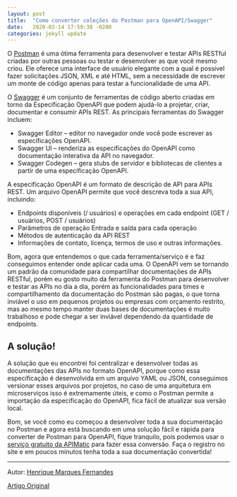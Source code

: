 ```yaml
---
layout: post
title:  "Como converter coleções do Postman para OpenAPI/Swagger"
date:   2020-03-14 17:59:38 -0200
categories: jekyll update
---
```


O [Postman](https://www.postman.com/) é uma ótima ferramenta para desenvolver e testar APIs RESTful criadas por outras pessoas ou testar e desenvolver as que você mesmo criou. Ele oferece uma interface de usuário elegante com a qual é possível fazer solicitações JSON, XML e até HTML, sem a necessidade de escrever um monte de código apenas para testar a funcionalidade de uma API.

O [Swagger](https://swagger.io/docs/specification/about/) é um conjunto de ferramentas de código aberto criadas em torno da Especificação OpenAPI que podem ajudá-lo a projetar, criar, documentar e consumir APIs REST. As principais ferramentas do Swagger incluem:

- Swagger Editor – editor no navegador onde você pode escrever as especificações OpenAPI.
- Swagger UI – renderiza as especificações do OpenAPI como documentação interativa da API no navegador.
- Swagger Codegen – gera stubs de servidor e bibliotecas de clientes a partir de uma especificação OpenAPI.

A especificação OpenAPI é um formato de descrição de API para APIs REST. Um arquivo OpenAPI permite que você descreva toda a sua API, incluindo:

- Endpoints disponíveis (/ usuários) e operações em cada endpoint (GET / usuários, POST / usuários)
- Parâmetros de operação Entrada e saída para cada operação
- Métodos de autenticação da API REST
- Informações de contato, licença, termos de uso e outras informações.

Bom, agora que entendemos o que cada ferramenta/serviço é e faz conseguimos entender onde aplicar cada uma. O OpenAPI vem se tornando um padrão da comunidade para compartilhar documentações de APIs RESTful, porém eu gosto muito da ferramenta do Postman para desenvolver e testar as APIs no dia a dia, porém as funcionalidades para times e compartilhamento da documentação do Postman são pagas, o que torna inviável o uso em pequenos projetos ou empresas com orçamento restrito, mas ao mesmo tempo manter duas bases de documentações é muito trabalhoso e pode chegar a ser inviável dependendo da quantidade de endpoints.

## A solução!

A solução que eu encontrei foi centralizar e desenvolver todas as documentações das APIs no formato OpenAPI, porque como essa especificação é desenvolvida em um arquivo YAML ou JSON, conseguimos versionar esses arquivos por projetos, no caso de uma arquitetura em microserviços isso é extremamente úteis, e como o Postman permite a importação da especificação do OpenAPI, fica fácil de atualizar sua versão local.

Bom, se você como eu começou a desenvolver toda a sua documentação no Postman e agora está buscando em uma solução fácil e rápida para converter de Postman para OpenAPI, fique tranquilo, pois podemos usar o [serviço gratuito da APIMatic](https://apimatic.io/transformer) para fazer essa conversão. Faça o registro no site e em poucos minutos tenha toda a sua documentação convertida!


---

Autor: [Henrique Marques Fernandes](https://marquesfernandes.com/author/shadowlik/)

[Artigo Original](https://marquesfernandes.com/desenvolvimento/como-converter-colecoes-do-postman-para-openapi-swagger/)
